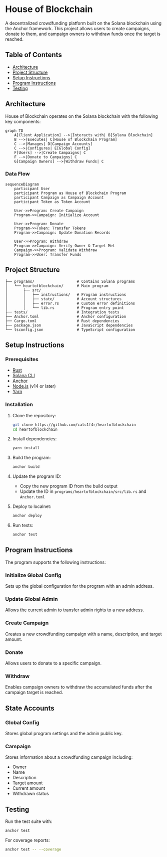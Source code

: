 # House of Blockchain

A decentralized crowdfunding platform built on the Solana blockchain using the Anchor framework. This project allows users to create campaigns, donate to them, and campaign owners to withdraw funds once the target is reached.

## Table of Contents

- [Architecture](#architecture)
- [Project Structure](#project-structure)
- [Setup Instructions](#setup-instructions)
- [Program Instructions](#program-instructions)
- [Testing](#testing)

## Architecture

House of Blockchain operates on the Solana blockchain with the following key components:

```mermaid
graph TD
    A[Client Application] -->|Interacts with| B[Solana Blockchain]
    B -->|Executes| C[House of Blockchain Program]
    C -->|Manages| D[Campaign Accounts]
    C -->|Configures| E[Global Config]
    F[Users] -->|Create Campaigns| C
    F -->|Donate to Campaigns| C
    G[Campaign Owners] -->|Withdraw Funds| C
```

### Data Flow

```mermaid
sequenceDiagram
    participant User
    participant Program as House of Blockchain Program
    participant Campaign as Campaign Account
    participant Token as Token Account

    User->>Program: Create Campaign
    Program->>Campaign: Initialize Account
    
    User->>Program: Donate
    Program->>Token: Transfer Tokens
    Program->>Campaign: Update Donation Records

    User->>Program: Withdraw
    Program->>Campaign: Verify Owner & Target Met
    Campaign->>Program: Validate Withdraw
    Program->>User: Transfer Funds
```

## Project Structure

```
├── programs/                   # Contains Solana programs
│   └── heartofblockchain/      # Main program
│       ├── src/
│       │   ├── instructions/   # Program instructions
│       │   ├── state/          # Account structures
│       │   ├── error.rs        # Custom error definitions
│       │   └── lib.rs          # Program entry point
├── tests/                      # Integration tests
├── Anchor.toml                 # Anchor configuration
├── Cargo.toml                  # Rust dependencies
├── package.json                # JavaScript dependencies
└── tsconfig.json               # TypeScript configuration
```

## Setup Instructions

### Prerequisites

- [Rust](https://www.rust-lang.org/tools/install)
- [Solana CLI](https://docs.solana.com/cli/install-solana-cli-tools)
- [Anchor](https://www.anchor-lang.com/docs/installation)
- [Node.js](https://nodejs.org/) (v14 or later)
- [Yarn](https://yarnpkg.com/getting-started/install)

### Installation

1. Clone the repository:
   ```bash
   git clone https://github.com/calc1f4r/heartofblockchain
   cd heartofblockchain
   ```

2. Install dependencies:
   ```bash
   yarn install
   ```

3. Build the program:
   ```bash
   anchor build
   ```

4. Update the program ID:
   - Copy the new program ID from the build output
   - Update the ID in `programs/heartofblockchain/src/lib.rs` and `Anchor.toml`

5. Deploy to localnet:
   ```bash
   anchor deploy
   ```

6. Run tests:
   ```bash
   anchor test
   ```

## Program Instructions

The program supports the following instructions:

### Initialize Global Config
Sets up the global configuration for the program with an admin address.

### Update Global Admin
Allows the current admin to transfer admin rights to a new address.

### Create Campaign
Creates a new crowdfunding campaign with a name, description, and target amount.

### Donate
Allows users to donate to a specific campaign.

### Withdraw
Enables campaign owners to withdraw the accumulated funds after the campaign target is reached.

## State Accounts

### Global Config
Stores global program settings and the admin public key.

### Campaign
Stores information about a crowdfunding campaign including:
- Owner
- Name
- Description
- Target amount
- Current amount
- Withdrawn status

## Testing

Run the test suite with:

```bash
anchor test
```

For coverage reports:

```bash
anchor test -- --coverage
```

